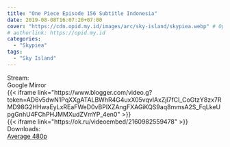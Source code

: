 ```yaml
---
title: "One Piece Episode 156 Subtitle Indonesia"
date: 2019-08-08T16:07:20+07:00
cover: "https://cdn.opid.my.id/images/arc/sky-island/skypiea.webp" # Optional, cover
# authorlink: https://opid.my.id
categories:
  - "Skypiea"
tags:
  - "Sky Island"
---
```

<div class="ui menu violet borderless inverted">
  <div class="header item active">
        Stream:
    </div>
  <a class="active item" data-tab="google">
    <i class="google drive icon"></i> Google
  </a>
  <a class="item nounderline" data-tab="mirror">
    <i class="odnoklassniki icon"></i> Mirror
  </a>
</div>
<div class="ui bottom attached tab segment active" style="border:0 !important;" data-tab="google">
{{< iframe link="https://www.blogger.com/video.g?token=AD6v5dwN1PqXXgATALBWhR4G4uxX05vqvlAxZjl7fCI_CoGtzY8zx7RMD98G2HHwaEyLxREaFWeD0vBPlXZAngFXAGiKQS9aq8mmsA2S_FqLkeUpgGnhU4FChPHJMMXudZVmYP_4en0" >}}
</div>
<div class="ui bottom attached tab segment" style="border:0 !important;" data-tab="mirror">
{{< iframe link="https://ok.ru/videoembed/2160982559478" >}}
</div>
<div class="ui menu violet borderless inverted">
  <div class="header item active">
        Downloads:
    </div>
  <a class="item nounderline" href="https://ouo.io/4CNOOG" target="_blank" rel="dofollow"><i class="google drive icon"></i>
    Average 480p</a>
</div>